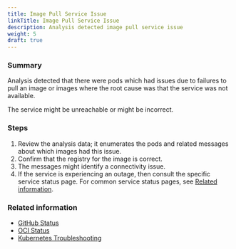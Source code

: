 ```yaml
---
title: Image Pull Service Issue
linkTitle: Image Pull Service Issue
description: Analysis detected image pull service issue
weight: 5
draft: true
---
```


### Summary
Analysis detected that there were pods which had issues due to failures to pull an image or images where the root cause was that the service was not available.

The service might be unreachable or might be incorrect.

### Steps
1. Review the analysis data; it enumerates the pods and related messages about which images had this issue.
2. Confirm that the registry for the image is correct.
3. The messages might identify a connectivity issue.
4. If the service is experiencing an outage, then consult the specific service status page. For common service status pages, see [Related information](#related-information).

### Related information
* [GitHub Status](https://www.githubstatus.com/)
* [OCI Status](https://ocistatus.oraclecloud.com/)
* [Kubernetes Troubleshooting](https://kubernetes.io/docs/tasks/debug-application-cluster/troubleshooting/)
